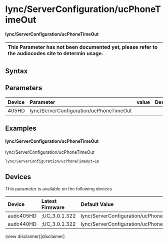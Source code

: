 ﻿---
description: lync/ServerConfiguration/ucPhoneTimeOut
search: false
---

# lync/ServerConfiguration/ucPhoneTimeOut

#### lync/ServerConfiguration/ucPhoneTimeOut


| This Parameter has not been documented yet, please refer to the audiocodes site to determin usage.  | 
| :--- |

## Syntax

## Parameters
|Device|Parameter|value|Description|
|:---|:---|:---|:---|
| 405HD | lync/ServerConfiguration/ucPhoneTimeOut |  |  |

## Examples
#### lync/ServerConfiguration/ucPhoneTimeOut

lync/ServerConfiguration/ucPhoneTimeOut

```
lync/ServerConfiguration/ucPhoneTimeOut=10
```

## Devices
This parameter is available on the following devices

| Device | Latest Firmware | Default Value |
|:---|:---|:---|
| audc405HD | ;UC_3.0.1.322 | lync/ServerConfiguration/ucPhoneTimeOut=10 
| audc440HD | ;UC_3.0.1.322 | lync/ServerConfiguration/ucPhoneTimeOut=10 

(view disclaimer)[disclaimer]
